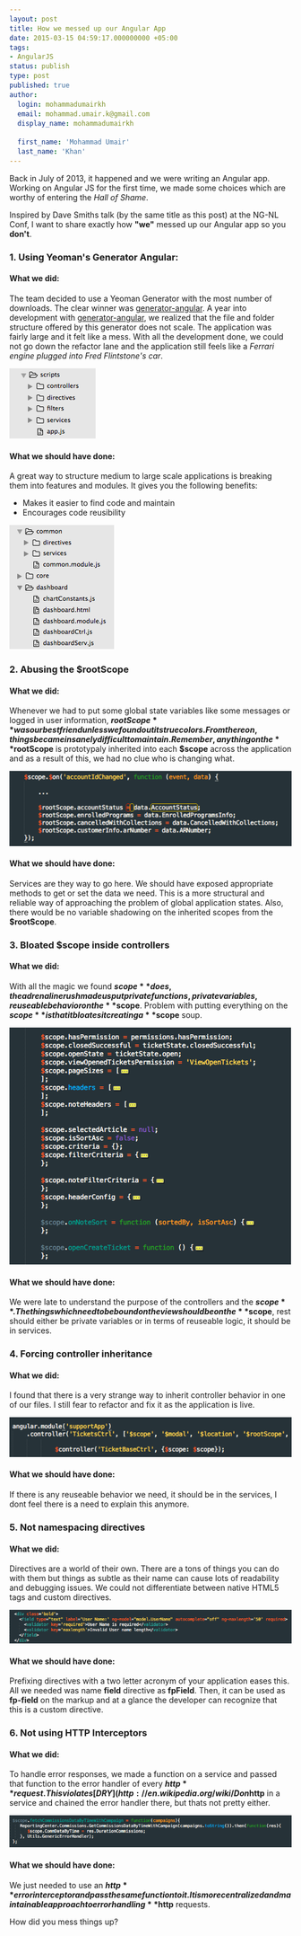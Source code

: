 ```yaml
---
layout: post
title: How we messed up our Angular App
date: 2015-03-15 04:59:17.000000000 +05:00
tags:
- AngularJS
status: publish
type: post
published: true
author:
  login: mohammadumairkh
  email: mohammad.umair.k@gmail.com
  display_name: mohammadumairkh

  first_name: 'Mohammad Umair'
  last_name: 'Khan'  
---
```

Back in July of 2013, it happened and we were writing an Angular app. Working on Angular JS for the first time, we made some choices which are worthy of entering the *Hall of Shame*. 

Inspired by Dave Smiths talk (by the same title as this post) at the NG-NL Conf, I want to share exactly how **"we"** messed up our Angular app so you **don't**.

### 1. Using Yeoman's Generator Angular:

#### What we did:
The team decided to use a Yeoman Generator with the most number of downloads. The clear winner was [generator-angular](https://github.com/yeoman/generator-angular). A year into development with [generator-angular](https://github.com/yeoman/generator-angular), we realized that the file and folder structure offered by this generator does not scale. The application was fairly large and it felt like a mess. With all the development done, we could not go down the refactor lane and the application still feels like a *Ferrari engine plugged into Fred Flintstone's car*.

![Generator Angular Folder Structure](/assets/20150315/generatorAngularFolderStructure.png)

#### What we should have done:
A great way to structure medium to large scale applications is breaking them into features and modules. It gives you the following benefits:

- Makes it easier to find code and maintain
- Encourages code reusibility

![Improved Folder Structure](/assets/20150315/improvedFolderStructure.png)

### 2. Abusing the **$rootScope**

#### What we did:
Whenever we had to put some global state variables like some messages or logged in user information, **$rootScope** was our best friend unless we found out its true colors. From there on, things became insanely difficult to maintain. Remember, anything on the **$rootScope** is prototypaly inherited into each **$scope** across the application and as a result of this, we had no clue who is changing what.

![rootScope Abuse](/assets/20150315/rootScopeAbuse.png)

#### What we should have done:
Services are they way to go here. We should have exposed appropriate methods to get or set the data we need. This is a more structural and reliable way of approaching the problem of global application states. Also, there would be no variable shadowing on the inherited scopes from the **$rootScope**.

### 3. Bloated **$scope** inside controllers

#### What we did:
With all the magic we found **$scope** does, the adrenaline rush made us put private functions, private  variables, reuseable behavior on the **$scope**. Problem with putting everything on the **$scope** is that it bloates it creating a **$scope** soup.

![scope Bloat](/assets/20150315/scopeBloat.png)

#### What we should have done:
We were late to understand the purpose of the controllers and the **$scope**. The things which need to be bound on the view should be on the **$scope**, rest should either be private variables or in terms of reuseable logic, it should be in services.

### 4. Forcing controller inheritance

#### What we did:
I found that there is a very strange way to inherit controller behavior in one of our files. I still fear to refactor and fix it as the application is live.

![whaaaaaaat?!?](/assets/20150315/controllerInheritance.png)

#### What we should have done:
If there is any reuseable behavior we need, it should be in the services, I dont feel there is a need to explain this anymore.

### 5. Not namespacing directives

#### What we did:
Directives are a world of their own. There are a tons of things you can do with them but things as subtle as their name can cause lots of readability and debugging issues. We could not differentiate between native HTML5 tags and custom directives.

![Not Namespacing Directives](/assets/20150315/directiveNamespacing.png)

#### What we should have done:
Prefixing directives with a two letter acronym of your application eases this. All we needed was name **field** directive as **fpField**. Then, it can be used as **fp-field** on the markup and at a glance the developer can recognize that this is a custom directive.

### 6. Not using HTTP Interceptors

#### What we did:
To handle error responses, we made a function on a service and passed that function to the error handler of every **$http** request. This violates [DRY](http://en.wikipedia.org/wiki/Don%27t_repeat_yourself) and was a nuisance to add with every request. We could have wrapped **$http** in a service and chained the error handler there, but thats not pretty either.

![Generic Error Handlers](/assets/20150315/httpInterceptors.png) 

#### What we should have done:
We just needed to use an **$http** error interceptor and pass the same function to it. It is more centralized and maintainable approach to error handling **$http** requests.

How did you mess things up?




